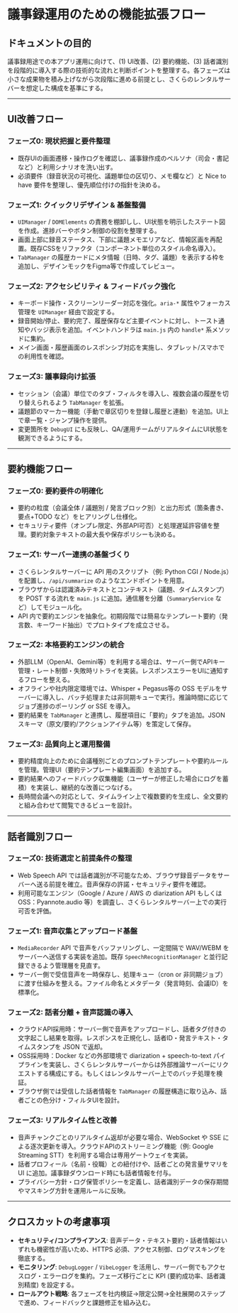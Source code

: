 # 議事録運用のための機能拡張フロー

## ドキュメントの目的
議事録用途での本アプリ運用に向けて、(1) UI改善、(2) 要約機能、(3) 話者識別を段階的に導入する際の技術的な流れと判断ポイントを整理する。各フェーズは小さな成果物を積み上げながら次段階に進める前提とし、さくらのレンタルサーバーを想定した構成を基準にする。

---

## UI改善フロー
### フェーズ0: 現状把握と要件整理
- 既存UIの画面遷移・操作ログを確認し、議事録作成のペルソナ（司会・書記など）と利用シナリオを洗い出す。
- 必須要件（録音状況の可視化、議題単位の区切り、メモ欄など）と Nice to have 要件を整理し、優先順位付けの指針を決める。

### フェーズ1: クイックリデザイン & 基盤整備
- `UIManager` / `DOMElements` の責務を棚卸しし、UI状態を明示したステート図を作成。進捗バーやボタン制御の役割を整理する。
- 画面上部に録音ステータス、下部に議題メモエリアなど、情報区画を再配置。既存CSSをリファクタ（コンポーネント単位のスタイル命名導入）。
- `TabManager` の履歴カードにメタ情報（日時、タグ、議題）を表示する枠を追加し、デザインモックをFigma等で作成してレビュー。

### フェーズ2: アクセシビリティ & フィードバック強化
- キーボード操作・スクリーンリーダー対応を強化。`aria-*` 属性やフォーカス管理を `UIManager` 経由で設定する。
- 録音開始/停止、要約完了、履歴保存など主要イベントに対し、トースト通知やバッジ表示を追加。イベントハンドラは `main.js` 内の `handle*` 系メソッドに集約。
- メイン画面・履歴画面のレスポンシブ対応を実施し、タブレット/スマホでの利用性を確認。

### フェーズ3: 議事録向け拡張
- セッション（会議）単位でのタブ・フィルタを導入し、複数会議の履歴を切り替えられるよう `TabManager` を拡張。
- 議題節のマーカー機能（手動で章区切りを登録し履歴と連動）を追加。UI上で章一覧・ジャンプ操作を提供。
- 変更箇所を `DebugUI` にも反映し、QA/運用チームがリアルタイムにUI状態を観測できるようにする。

---

## 要約機能フロー
### フェーズ0: 要約要件の明確化
- 要約の粒度（会議全体 / 議題別 / 発言ブロック別）と出力形式（箇条書き、要点+TODO など）をヒアリングし仕様化。
- セキュリティ要件（オンプレ限定、外部API可否）と処理遅延許容値を整理。要約対象テキストの最大長や保存ポリシーも決める。

### フェーズ1: サーバー連携の基盤づくり
- さくらレンタルサーバーに API 用のスクリプト（例: Python CGI / Node.js）を配置し、`/api/summarize` のようなエンドポイントを用意。
- ブラウザからは認識済みテキストとコンテキスト（議題、タイムスタンプ）を POST する流れを `main.js` に追加。通信層を分離（`SummaryService` など）してモジュール化。
- API 内で要約エンジンを抽象化。初期段階では簡易なテンプレート要約（発言数、キーワード抽出）でプロトタイプを成立させる。

### フェーズ2: 本格要約エンジンの統合
- 外部LLM（OpenAI、Gemini等）を利用する場合は、サーバー側でAPIキー管理・レート制御・失敗時リトライを実装。レスポンスエラーをUIに通知するフローを整える。
- オフラインや社内限定環境では、Whisper + Pegasus等の OSS モデルをサーバーに導入し、バッチ処理または非同期キューで実行。推論時間に応じてジョブ進捗のポーリング or SSE を導入。
- 要約結果を `TabManager` と連携し、履歴項目に「要約」タブを追加。JSON スキーマ（原文/要約/アクションアイテム等）を策定して保存。

### フェーズ3: 品質向上と運用整備
- 要約精度向上のために会議種別ごとのプロンプトテンプレートや要約ルールを管理。管理UI（要約テンプレート編集画面）を追加する。
- 要約結果へのフィードバック収集機能（ユーザーが修正した場合にログを蓄積）を実装し、継続的な改善につなげる。
- 長時間会議への対応として、タイムライン上で複数要約を生成し、全文要約と組み合わせて閲覧できるビューを設計。

---

## 話者識別フロー
### フェーズ0: 技術選定と前提条件の整理
- Web Speech API では話者識別が不可能なため、ブラウザ録音データをサーバーへ送る前提を確立。音声保存の許諾・セキュリティ要件を確認。
- 利用可能なエンジン（Google / Azure / AWS の diarization API もしくは OSS：Pyannote.audio 等）を調査し、さくらレンタルサーバー上での実行可否を評価。

### フェーズ1: 音声収集とアップロード基盤
- `MediaRecorder` API で音声をバッファリングし、一定間隔で WAV/WEBM をサーバーへ送信する実装を追加。既存 `SpeechRecognitionManager` と並行記録できるよう管理層を見直す。
- サーバー側で受信音声を一時保存し、処理キュー（cron or 非同期ジョブ）に渡す仕組みを整える。ファイル命名とメタデータ（発言時刻、会議ID）を標準化。

### フェーズ2: 話者分離 + 音声認識の導入
- クラウドAPI採用時：サーバー側で音声をアップロードし、話者タグ付きの文字起こし結果を取得。レスポンスを正規化し、話者ID・発言テキスト・タイムスタンプを JSON で返却。
- OSS採用時：Docker などの外部環境で diarization + speech-to-text パイプラインを実装し、さくらレンタルサーバーからは外部推論サーバーにリクエストする構成にする。もしくはレンタルサーバー上でのバッチ処理を検証。
- ブラウザ側では受信した話者情報を `TabManager` の履歴構造に取り込み、話者ごとの色分け・フィルタUIを設計。

### フェーズ3: リアルタイム性と改善
- 音声チャンクごとのリアルタイム返却が必要な場合、WebSocket や SSE による逐次更新を導入。クラウドAPIのストリーミング機能（例: Google Streaming STT）を利用する場合は専用ゲートウェイを実装。
- 話者プロフィール（名前・役職）との紐付けや、話者ごとの発言量サマリを UI に追加。議事録ダウンロード時にも話者情報を付与。
- プライバシー方針・ログ保管ポリシーを定義し、話者識別データの保存期間やマスキング方針を運用ルールに反映。

---

## クロスカットの考慮事項
- **セキュリティ/コンプライアンス**: 音声データ・テキスト要約・話者情報はいずれも機密性が高いため、HTTPS 必須、アクセス制御、ログマスキングを徹底する。
- **モニタリング**: `DebugLogger` / `VibeLogger` を活用し、サーバー側でもアクセスログ・エラーログを集約。フェーズ移行ごとに KPI (要約成功率、話者識別精度) を設定する。
- **ロールアウト戦略**: 各フェーズを社内検証→限定公開→全社展開のステップで進め、フィードバックと課題修正を組み込む。
